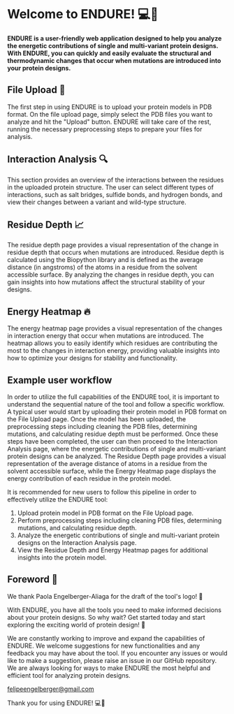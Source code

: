 # Welcome to ENDURE! 💻🔬

**ENDURE is a user-friendly web application designed to help you analyze the energetic contributions of single and multi-variant protein designs. With ENDURE, you can quickly and easily evaluate the structural and thermodynamic changes that occur when mutations are introduced into your protein designs.**

## File Upload 📂

The first step in using ENDURE is to upload your protein models in PDB format. On the file upload page, simply select the PDB files you want to analyze and hit the "Upload" button. ENDURE will take care of the rest, running the necessary preprocessing steps to prepare your files for analysis.

## Interaction Analysis 🔍

This section provides an overview of the interactions between the residues in the uploaded protein structure. The user can select different types of interactions, such as salt bridges, sulfide bonds, and hydrogen bonds, and view their changes between a variant and wild-type structure.

## Residue Depth 📈

The residue depth page provides a visual representation of the change in residue depth that occurs when mutations are introduced. Residue depth is calculated using the Biopython library and is defined as the average distance (in angstroms) of the atoms in a residue from the solvent accessible surface. By analyzing the changes in residue depth, you can gain insights into how mutations affect the structural stability of your designs.

## Energy Heatmap 🔥

The energy heatmap page provides a visual representation of the changes in interaction energy that occur when mutations are introduced. The heatmap allows you to easily identify which residues are contributing the most to the changes in interaction energy, providing valuable insights into how to optimize your designs for stability and functionality.

## Example user workflow

In order to utilize the full capabilities of the ENDURE tool, it is important to understand the sequential nature of the tool and follow a specific workflow. A typical user would start by uploading their protein model in PDB format on the File Upload page. Once the model has been uploaded, the preprocessing steps including cleaning the PDB files, determining mutations, and calculating residue depth must be performed. Once these steps have been completed, the user can then proceed to the Interaction Analysis page, where the energetic contributions of single and multi-variant protein designs can be analyzed. The Residue Depth page provides a visual representation of the average distance of atoms in a residue from the solvent accessible surface, while the Energy Heatmap page displays the energy contribution of each residue in the protein model.

It is recommended for new users to follow this pipeline in order to effectively utilize the ENDURE tool:

1. Upload protein model in PDB format on the File Upload page.
2. Perform preprocessing steps including cleaning PDB files, determining mutations, and calculating residue depth.
3. Analyze the energetic contributions of single and multi-variant protein designs on the Interaction Analysis page.
4. View the Residue Depth and Energy Heatmap pages for additional insights into the protein model.

## Foreword 📖
We thank Paola Engelberger-Aliaga for the draft of the tool's logo! 🎨

With ENDURE, you have all the tools you need to make informed decisions about your protein designs. So why wait? Get started today and start exploring the exciting world of protein design! 🚀

We are constantly working to improve and expand the capabilities of ENDURE. We welcome suggestions for new functionalities and any feedback you may have about the tool. If you encounter any issues or would like to make a suggestion, please raise an issue in our GitHub repository. We are always looking for ways to make ENDURE the most helpful and efficient tool for analyzing protein designs.

felipeengelberger@gmail.com

Thank you for using ENDURE! 💻🔬
